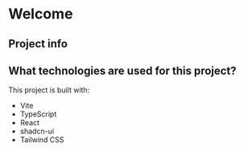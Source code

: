 # Welcome

## Project info

## What technologies are used for this project?

This project is built with:

- Vite
- TypeScript
- React
- shadcn-ui
- Tailwind CSS
